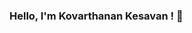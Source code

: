 ### Hello, I'm Kovarthanan Kesavan ! 👋

<!--
**Kovarthanan07/Kovarthanan07** is a ✨ _special_ ✨ repository because its `README.md` (this file) appears on your GitHub profile.

Here are some ideas to get you started:

- 🔭 I’m currently undergraduate at University of Moratuwa 
- 🌱 I’m currently learning Mern Stack 
- 💬 Ask me about Python 
- 📫 How to reach me: kovarthanan07@gmail.com
- ⚡ Fun fact: Time spend with machine > Time spend with humans :P
-->
